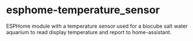 # esphome-temperature_sensor
ESPHome module with a temperature sensor used for a biocube salt water aquarium to read display temperature and report to home-assistant.  
